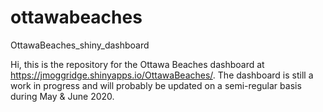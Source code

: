 # ottawabeaches
OttawaBeaches_shiny_dashboard

Hi, this is the repository for the Ottawa Beaches dashboard at https://jmoggridge.shinyapps.io/OttawaBeaches/.
The dashboard is still a work in progress and will probably be updated on a semi-regular basis during May & June 2020.

